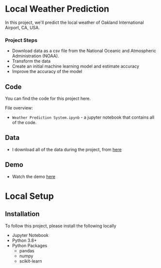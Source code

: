 # Local Weather Prediction

In this project, we'll predict the local weather of Oakland International Airport, CA, USA.


### Project Steps
- Download data as a csv file from the National Oceanic and Atmospheric Administration (NOAA).
- Transform the data
- Create an initial machine learning model and estimate accuracy
- Improve the accuracy of the model


## Code
You can find the code for this project here.

File overview:
- `Weather Prediction System.ipynb` - a jupyter notebook that contains all of the code.



## Data
- I download all of the data during the project, from [here](https://www.ncdc.noaa.gov/cdo-web/search)


## Demo
- Watch the demo [here](https://www.youtube.com/watch?v=g0JAyiYJVYY)


  
# Local Setup
## Installation

To follow this project, please install the following locally
- Jupyter Notebook
- Python 3.8+
- Python Packages
   + pandas
   + numpy
   + scikit-learn



